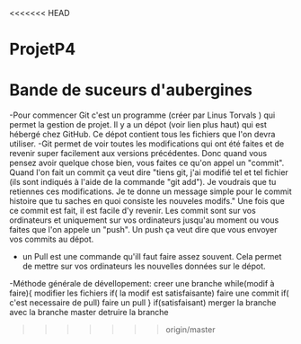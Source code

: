 <<<<<<< HEAD
# ProjetP4
Bande de suceurs d'aubergines
=======
-Pour commencer Git c'est un programme (créer par Linus Torvals ) qui permet la gestion de projet.
 Il y a un dépot (voir lien plus haut) qui est hébergé chez GitHub. Ce dépot contient tous les fichiers que l'on devra utiliser.
-Git permet de voir toutes les modifications qui ont été faites et de revenir super facilement aux versions précédentes. 
Donc quand vous pensez avoir quelque chose bien, vous faites ce qu'on appel un "commit". Quand l'on fait un commit ça 
veut dire "tiens git, j'ai modifié tel et tel fichier (ils sont indiqués à l'aide de la commande "git add"). Je voudrais 
que tu retiennes ces modifications. Je te donne un message simple pour le commit histoire que tu saches en quoi consiste 
les nouveles modifs." Une fois que ce commit est fait, il est facile d'y revenir.
Les commit sont sur vos ordinateurs et uniquement sur vos ordinateurs jusqu'au moment ou vous faites que l'on appele un "push". 
Un push ça veut dire que vous envoyer vos commits au dépot.

- un Pull est une commande qu'ill faut faire assez souvent. Cela permet de mettre sur vos ordinateurs les nouvelles données sur le dépot.

-Méthode générale de dévellopement: 
	creer une branche
	while(modif à faire){
		modifier les fichiers
		if( la modif est satisfaisante)
			faire une commit
		if( c'est necessaire de pull)
			faire un pull
	}
	if(satisfaisant)
		merger la branche avec la branche master
		detruire la branche

>>>>>>> origin/master
